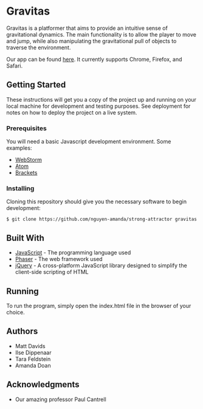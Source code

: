 # Gravitas

Gravitas is a platformer that aims to provide an intuitive sense of gravitational dynamics. The main functionality is to allow the player to move and jump, while also manipulating the gravitational pull of objects to traverse the environment.

Our app can be found [here](https://mattdavids.github.io/strong-attractor/). It currently supports Chrome, Firefox, and Safari.

## Getting Started

These instructions will get you a copy of the project up and running on your local machine for development and testing purposes. See deployment for notes on how to deploy the project on a live system.

### Prerequisites

You will need a basic Javascript development environment. Some examples:
- [WebStorm](https://www.jetbrains.com/webstorm/)
- [Atom](https://atom.io/)
- [Brackets](http://brackets.io/)

### Installing

Cloning this repository should give you the necessary software to begin development:

```
$ git clone https://github.com/nguyen-amanda/strong-attractor gravitas
```

## Built With

* [JavaScript](https://www.javascript.com/) - The programming language used
* [Phaser](https://phaser.io/) - The web framework used
* [jQuery](https://jquery.com/) - A cross-platform JavaScript library designed to simplify the client-side scripting of HTML

## Running
To run the program, simply open the index.html file in the browser of your choice.

## Authors

* Matt Davids
* Ilse Dippenaar
* Tara Feldstein
* Amanda Doan

## Acknowledgments

* Our amazing professor Paul Cantrell
